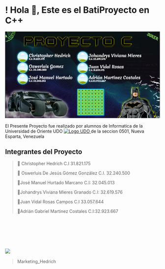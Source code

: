 # !  Hola 👋, Este es el BatiProyecto en C++ 
![](https://github.com/HedrichDev/ProyectoC/blob/main/image.png?raw=true)

El Presente Proyecto fue realizado por alumnos de Informatica de la Universidad de Oriente UDO [<img
        src="![image](https://github.com/HedrichDev/ProyectoC/blob/main/LOGO%20UDONE.png?raw=true)
" 
        width=4%
        title="Logo UDO"
        alt="Logo UDO"
    />
](https://yt3.ggpht.com/FldMBUIXcSya51OVfVXVMF_uxJX_PG2NpkR_lJ4WEfaSQMPnz4cEqgEqly84XGbucRsbP5ZoOA=s88-c-k-c0x00ffffff-no-rj) de la seccion 0501, Nueva Esparta, Venezuela

## Integrantes del Proyecto 
> 👥 Christopher Hedrich C.I 31.821.175
> 
> 👥 Oswerluis De Jesús Gómez González C.I. 32.240.500
> 
> 👥José Manuel Hurtado Marcano C.I: 32.045.013
> 
> 👥Johandrys Viviana Mieres Granado C.I: 32.619.576
> 
> 👥Juan Vidal Rosas Campos C.I 33.057.644
> 
> 👥Adrián Gabriel Martinez Costales C.I:32.923.667
>  



<br>
<br>
<br>
<br>
<br>

![](https://cdn.beacons.ai/user_content/9gId3uiraCfpOWOK1E0evDYEjyw2/referenced_images/e2c53611-8419-44a6-aa39-5ed4123b8109__link-in-bio__image-block__home__d1c18573-c5c1-436c-a579-c4b5d7984caf__686e7412-cbfe-4602-b9bd-28e0b27b4fa3.png?t=1679753972703)
>Marketing_Hedrich




